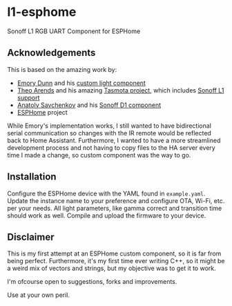 # l1-esphome
Sonoff L1 RGB UART Component for ESPHome

## Acknowledgements
This is based on the amazing work by:
- [Emory Dunn](https://emorydunn.com/blog/2020/08/10/sonoff-l1-&-home-assistant/) and his [custom light component](https://gist.github.com/emorydunn/db410db8bf68c8a335f3362d69624aaa)
- [Theo Arends](https://github.com/arendst) and his amazing [Tasmota project](https://tasmota.github.io/docs/), which includes [Sonoff L1 support](https://github.com/arendst/Tasmota/blob/development/tasmota/tasmota_xlgt_light/xlgt_05_sonoff_l1.ino)
- [Anatoly Savchenkov](https://github.com/anatoly-savchenkov) and his [Sonoff D1 component](https://esphome.io/components/light/sonoff_d1)
- [ESPHome](https://esphome.io/) project

While Emory's implementation works, I still wanted to have bidirectional serial communication so changes with the IR remote would
be reflected back to Home Assistant. Furthermore, I wanted to have a more streamlined development process and not having to 
copy files to the HA server every time I made a change, so custom component was the way to go.

## Installation
Configure the ESPHome device with the YAML found in `example.yaml`. Update the instance name to your preference and configure
OTA, Wi-Fi, etc. per your needs. All light parameters, like gamma correct and transition time should work as well.
Compile and upload the firmware to your device.

## Disclaimer
This is my first attempt at an ESPHome custom component, so it is far from being perfect. Furthermore, it's my first time ever
writing C++, so it might be a weird mix of vectors and strings, but my objective was to get it to work.

I'm ofcourse open to suggestions, forks and improvements.

Use at your own peril.
